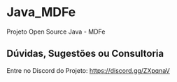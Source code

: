# Java_MDFe
Projeto Open Source Java - MDFe

## Dúvidas, Sugestões ou Consultoria
Entre no Discord do Projeto: https://discord.gg/ZXpqnaV
